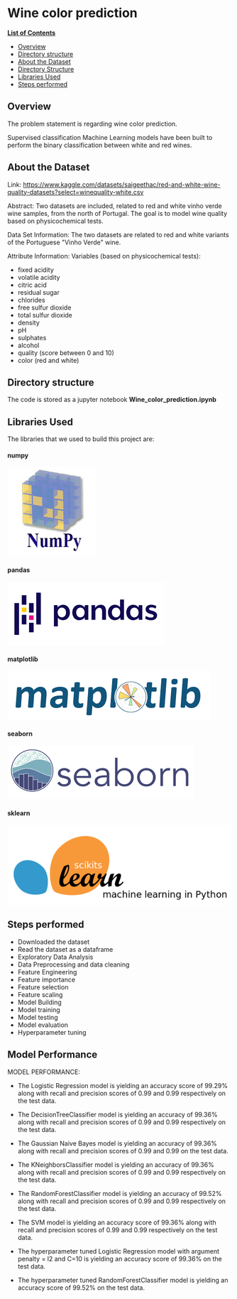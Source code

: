 
# Wine color prediction

[**List of Contents**](#list-of-Contents)
  - [Overview](#overview)
  - [Directory structure](#directory-structure)
  - [About the Dataset](#about-the-Dataset)
  - [Directory Structure](#Directory-Structure)
  - [Libraries Used](#Libraries-Used)
  - [Steps performed](#Steps-performed)
## Overview

The problem statement is regarding wine color prediction.

Supervised classification Machine Learning models have been built to perform the binary classification between white and red wines.
## About the Dataset

Link: https://www.kaggle.com/datasets/saigeethac/red-and-white-wine-quality-datasets?select=winequality-white.csv

Abstract: Two datasets are included, related to red and white vinho verde wine samples, from the north of Portugal. The goal is to model wine quality based on physicochemical tests.

Data Set Information:
The two datasets are related to red and white variants of the Portuguese "Vinho Verde" wine.

Attribute Information:
Variables (based on physicochemical tests):

- fixed acidity
- volatile acidity
- citric acid
- residual sugar
- chlorides
- free sulfur dioxide
- total sulfur dioxide
- density
- pH
- sulphates
- alcohol
- quality (score between 0 and 10)
- color (red and white)
## Directory structure

The code is stored as a jupyter notebook **Wine_color_prediction.ipynb**
## Libraries Used

The libraries that we used to build this project are:

 #### numpy
  ![numpy](https://github.com/nipun1992/Credit-card-transaction-fraud-detection/blob/master/Screenshots/Numpy.png?raw=true)
 #### pandas
 ![pandas](https://github.com/nipun1992/Credit-card-transaction-fraud-detection/blob/master/Screenshots/Pandas.png?raw=true)
 #### matplotlib
 ![matplotlib](https://github.com/nipun1992/Credit-card-transaction-fraud-detection/blob/master/Screenshots/Matplotlib.png?raw=true)
 #### seaborn
 ![seaborn](https://github.com/nipun1992/Credit-card-transaction-fraud-detection/blob/master/Screenshots/Seaborn.png?raw=true)
 #### sklearn
 ![skleanr](https://github.com/nipun1992/Credit-card-transaction-fraud-detection/blob/master/Screenshots/Sklearn.png?raw=true)
## Steps performed

- Downloaded the dataset
- Read the dataset as a dataframe
- Exploratory Data Analysis
- Data Preprocessing and data cleaning
- Feature Engineering
- Feature importance
- Feature selection
- Feature scaling
- Model Building
- Model training
- Model testing
- Model evaluation
- Hyperparameter tuning
## Model Performance

MODEL PERFORMANCE: 

- The Logistic Regression model is yielding an accuracy score of 99.29% along with recall and precision scores of 0.99 and 0.99 respectively on the test data.

- The DecisionTreeClassifier model is yielding an accuracy of 99.36% along with recall and precision scores of 0.99 and 0.99 respectively on the test data.

- The Gaussian Naive Bayes model is yielding an accuracy of 99.36% along with recall and precision scores of 0.99 and 0.99 on the test data.

- The KNeighborsClassifier model is yielding an accuracy of 99.36% along with recall and precision scores of 0.99 and 0.99 respectively on the test data.

- The RandomForestClassifier model is yielding an accuracy of 99.52% along with recall and precision scores of 0.99 and 0.99 respectively on the test data.

- The SVM model is yielding an accuracy score of 99.36% along with recall and precision scores of 0.99 and 0.99 respectively on the test data.

- The hyperparameter tuned Logistic Regression model with argument penalty = l2 and C=10 is yielding an accuracy score of 99.36% on the test data.

- The hyperparameter tuned RandomForestClassifier model is yielding an accuracy score of 99.52% on the test data.